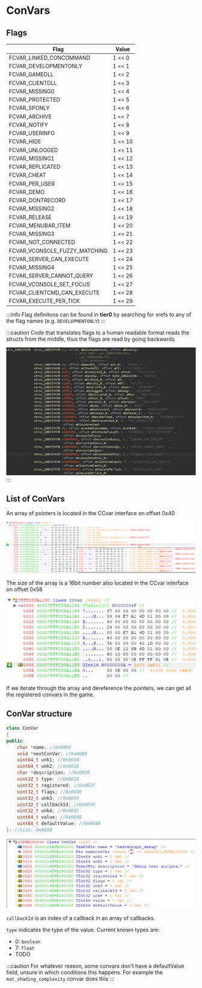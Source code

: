 # ConVars

## Flags

| Flag | Value |
| ---- | ----- |
| FCVAR_LINKED_CONCOMMAND | 1 << 0 |
| FCVAR_DEVELOPMENTONLY | 1 << 1 |
| FCVAR_GAMEDLL | 1 << 2 |
| FCVAR_CLIENTDLL | 1 << 3 |
| FCVAR_MISSING0 | 1 << 4 |
| FCVAR_PROTECTED | 1 << 5 |
| FCVAR_SPONLY | 1 << 6 |
| FCVAR_ARCHIVE | 1 << 7 |
| FCVAR_NOTIFY | 1 << 8 |
| FCVAR_USERINFO | 1 << 9 |
| FCVAR_HIDE | 1 << 10 |
| FCVAR_UNLOGGED | 1 << 11 |
| FCVAR_MISSING1 | 1 << 12 |
| FCVAR_REPLICATED | 1 << 13 |
| FCVAR_CHEAT | 1 << 14 |
| FCVAR_PER_USER | 1 << 15 |
| FCVAR_DEMO | 1 << 16 |
| FCVAR_DONTRECORD | 1 << 17 |
| FCVAR_MISSING2 | 1 << 18 |
| FCVAR_RELEASE | 1 << 19 |
| FCVAR_MENUBAR_ITEM | 1 << 20 |
| FCVAR_MISSING3 | 1 << 21 |
| FCVAR_NOT_CONNECTED | 1 << 22 |
| FCVAR_VCONSOLE_FUZZY_MATCHING | 1 << 23 |
| FCVAR_SERVER_CAN_EXECUTE | 1 << 24 |
| FCVAR_MISSING4 | 1 << 25 |
| FCVAR_SERVER_CANNOT_QUERY | 1 << 26 |
| FCVAR_VCONSOLE_SET_FOCUS | 1 << 27 |
| FCVAR_CLIENTCMD_CAN_EXECUTE | 1 << 28 |
| FCVAR_EXECUTE_PER_TICK | 1 << 29 |

:::info
Flag definitons can be found in **tier0** by searching for xrefs to any of the flag names (e.g. `DEVELOPMENTONLY`)
:::

:::caution
Code that translates flags to a human readable format reads the structs from the middle, thus the flags are read by going backwards

![ConVarFlag struct](img/structs.png)
:::

## List of ConVars

An array of pointers is located in the CCvar interface on offset 0x40

![Array of pointers](img/pointerarray.png)

The size of the array is a 16bit number also located in the CCvar interface on offset 0x58

![Array size](img/convarlength.png)

If we iterate through the array and dereference the pointers, we can get all the registered convars in the game.

## ConVar structure

```cpp
class ConVar
{
public:
	char *name; //0x0000
	void *nextConVar; //0x0008
	uint64_t unk1; //0x0010
	uint64_t unk2; //0x0018
	char *description; //0x0020
	uint32_t type; //0x0028
	uint32_t registered; //0x002C
	uint32_t flags; //0x0030
	uint32_t unk3; //0x0034
	uint32_t callbackId; //0x0038
	uint32_t unk4; //0x003C
	uint64_t value; //0x0040
	uint64_t defaultValue; //0x0048
}; //Size: 0x0050
```

![ConVar structure](img/convarstruct.png)

`callbackId` is an index of a callback in an array of callbacks.

`type` indicates the type of the value.
Current known types are:

- 0: `boolean`
- 7: `float`
- TODO

:::caution
For whatever reason, some convars don't have a defaultValue field, unsure in which conditions this happens. For example the `mat_shading_complexity` convar does this
:::